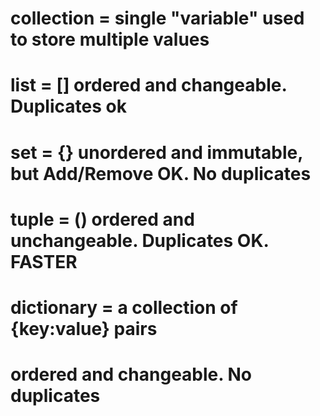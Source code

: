 # collection = single "variable" used to store multiple values
# list = [] ordered and changeable. Duplicates ok
# set = {} unordered and immutable, but Add/Remove OK. No duplicates
# tuple = () ordered and unchangeable. Duplicates OK. FASTER

# dictionary = a collection of {key:value} pairs
#              ordered and changeable. No duplicates
